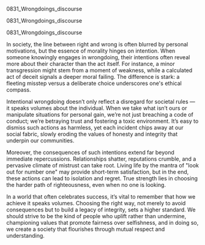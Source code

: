 
0831_Wrongdoings_discourse


0831_Wrongdoings_discourse


0831_Wrongdoings_discourse

In society, the line between right and wrong is often blurred by personal motivations, but the essence of morality hinges on intention. When someone knowingly engages in wrongdoing, their intentions often reveal more about their character than the act itself. For instance, a minor transgression might stem from a moment of weakness, while a calculated act of deceit signals a deeper moral failing. The difference is stark: a fleeting misstep versus a deliberate choice underscores one's ethical compass.

Intentional wrongdoing doesn’t only reflect a disregard for societal rules — it speaks volumes about the individual. When we take what isn’t ours or manipulate situations for personal gain, we’re not just breaching a code of conduct; we’re betraying trust and fostering a toxic environment. It’s easy to dismiss such actions as harmless, yet each incident chips away at our social fabric, slowly eroding the values of honesty and integrity that underpin our communities.

Moreover, the consequences of such intentions extend far beyond immediate repercussions. Relationships shatter, reputations crumble, and a pervasive climate of mistrust can take root. Living life by the mantra of "look out for number one" may provide short-term satisfaction, but in the end, these actions can lead to isolation and regret. True strength lies in choosing the harder path of righteousness, even when no one is looking.

In a world that often celebrates success, it’s vital to remember that how we achieve it speaks volumes. Choosing the right way, not merely to avoid consequences but to build a legacy of integrity, sets a higher standard. We should strive to be the kind of people who uplift rather than undermine, championing values that promote fairness over selfishness, and in doing so, we create a society that flourishes through mutual respect and understanding.